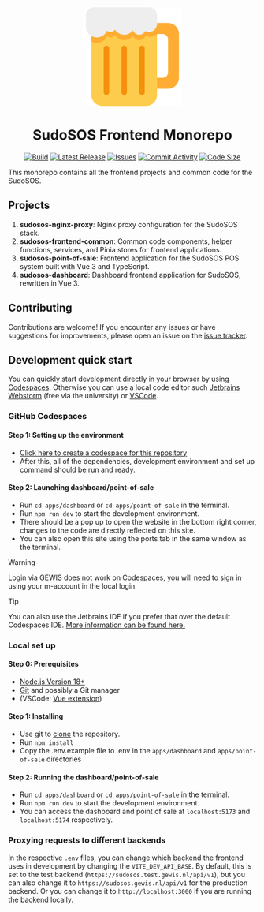 <div align="center">

<!-- Centered Logo Image -->
<img src="https://github.com/GEWIS/sudosos-frontend/blob/develop/apps/dashboard/src/assets/img/bier.png?raw=true" alt="Logo" style="width:200px;height:auto;">

<!-- Centered Name Beneath Logo -->
<h1>SudoSOS Frontend Monorepo</h1>

[![Build](https://img.shields.io/github/actions/workflow/status/GEWIS/sudosos-frontend/semver.yml?branch=main&label=Build)](https://github.com/GEWIS/sudosos-frontend/actions/workflows/semver.yml)
[![Latest Release](https://img.shields.io/github/v/tag/GEWIS/sudosos-frontend?label=Latest)](https://github.com/GEWIS/sudosos-frontend/releases)
[![Issues](https://img.shields.io/github/issues/GEWIS/sudosos-frontend)](https://github.com/GEWIS/sudosos-frontend/issues)
[![Commit Activity](https://img.shields.io/github/commit-activity/m/GEWIS/sudosos-frontend)](https://github.com/GEWIS/sudosos-frontend/commits/main)
[![Code Size](https://img.shields.io/github/languages/code-size/GEWIS/sudosos-frontend)](https://github.com/GEWIS/sudosos-frontend)

</div>


This monorepo contains all the frontend projects and common code for the SudoSOS.

## Projects

1. **sudosos-nginx-proxy**: Nginx proxy configuration for the SudoSOS stack.
2. **sudosos-frontend-common**: Common code components, helper functions, services, and Pinia stores for frontend applications.
3. **sudosos-point-of-sale**: Frontend application for the SudoSOS POS system built with Vue 3 and TypeScript.
4. **sudosos-dashboard**: Dashboard frontend application for SudoSOS, rewritten in Vue 3.

## Contributing

Contributions are welcome! If you encounter any issues or have suggestions for improvements, please open an issue on the [issue tracker](https://github.com/GEWIS/sudosos-frontend/issues).

## Development quick start

You can quickly start development directly in your browser by using [Codespaces](https://github.com/features/codespaces). Otherwise you can use a local code editor such [Jetbrains Webstorm](https://www.jetbrains.com/webstorm/) (free via the university) or [VSCode](https://code.visualstudio.com/).

### GitHub Codespaces

#### Step 1: Setting up the environment
- [Click here to create a codespace for this repository](https://github.com/codespaces/new/GEWIS/sudosos-frontend)
- After this, all of the dependencies, development environment and set up command should be run and ready.

#### Step 2: Launching dashboard/point-of-sale
- Run `cd apps/dashboard` or `cd apps/point-of-sale` in the terminal. 
- Run `npm run dev` to start the development environment.
- There should be a pop up to open the website in the bottom right corner, changes to the code are directly reflected on this site.
- You can also open this site using the ports tab in the same window as the terminal.

> [!WARNING]
> Login via GEWIS does not work on Codespaces, you will need to sign in using your m-account in the local login.

> [!TIP]
> You can also use the Jetbrains IDE if you prefer that over the default Codespaces IDE. [More information can be found here.](https://docs.github.com/en/codespaces/developing-in-a-codespace/using-github-codespaces-in-your-jetbrains-ide)


### Local set up
#### Step 0: Prerequisites
- [Node.js Version 18+](https://nodejs.org)
- [Git](https://www.git-scm.com/) and possibly a Git manager 
- (VSCode: [Vue extension](https://marketplace.visualstudio.com/items?itemName=Vue.volar))

#### Step 1: Installing
- Use git to [clone](https://github.com/git-guides#how-do-i-use-git) the repository.
- Run `npm install`
- Copy the .env.example file to .env in the `apps/dashboard` and `apps/point-of-sale` directories

#### Step 2: Running the dashboard/point-of-sale
- Run `cd apps/dashboard` or `cd apps/point-of-sale` in the terminal. 
- Run `npm run dev` to start the development environment.
- You can access the dashboard and point of sale at `localhost:5173` and `localhost:5174` respectively.

### Proxying requests to different backends
In the respective `.env` files, you can change which backend the frontend uses in development by changing the `VITE_DEV_API_BASE`. By default, this is set to the test backend (`https://sudosos.test.gewis.nl/api/v1`), but you can also change it to `https://sudosos.gewis.nl/api/v1` for the production backend. Or you can change it to `http://localhost:3000` if you are running the backend locally.   